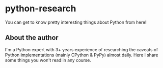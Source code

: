# python-research
You can get to know pretty interesting things about Python from here!

## About the author
I'm a Python expert with 3+ years experience of researching the caveats of Python implementations (mainly CPython & PyPy) almost daily.
Here I share some things you won't read in any course.
